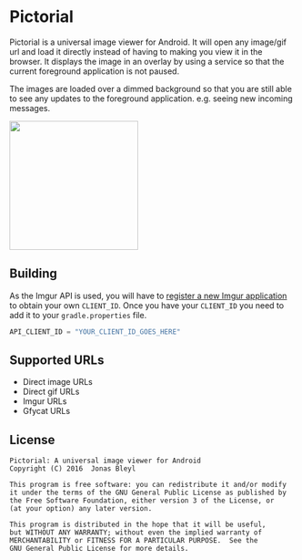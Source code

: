 # Pictorial

Pictorial is a universal image viewer for Android. It will open any image/gif url and load it directly instead of having to making you view it in the browser. It displays the image in an overlay by using a service so that the current foreground application is not paused.

The images are loaded over a dimmed background so that you are still able to see any updates to the foreground application. e.g. seeing new incoming messages.

<img src="http://i.imgur.com/tzlB1i0.png" width="226">

## Building

As the Imgur API is used, you will have to <a href="https://imgur.com/account/settings/apps">register a new Imgur application</a> to obtain your own `CLIENT_ID`. Once you have your `CLIENT_ID` you need to add it to your `gradle.properties` file.

```gradle
API_CLIENT_ID = "YOUR_CLIENT_ID_GOES_HERE"
```

## Supported URLs
* Direct image URLs
* Direct gif URLs
* Imgur URLs
* Gfycat URLs


License
-------

    Pictorial: A universal image viewer for Android
    Copyright (C) 2016  Jonas Bleyl

    This program is free software: you can redistribute it and/or modify
    it under the terms of the GNU General Public License as published by
    the Free Software Foundation, either version 3 of the License, or
    (at your option) any later version.

    This program is distributed in the hope that it will be useful,
    but WITHOUT ANY WARRANTY; without even the implied warranty of
    MERCHANTABILITY or FITNESS FOR A PARTICULAR PURPOSE.  See the
    GNU General Public License for more details.
